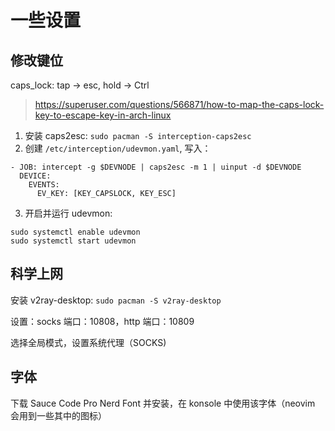 # 一些设置

## 修改键位

caps_lock: tap -> esc, hold -> Ctrl

> https://superuser.com/questions/566871/how-to-map-the-caps-lock-key-to-escape-key-in-arch-linux

1. 安装 caps2esc: `sudo pacman -S interception-caps2esc`
2. 创建 `/etc/interception/udevmon.yaml`, 写入：

```
- JOB: intercept -g $DEVNODE | caps2esc -m 1 | uinput -d $DEVNODE
  DEVICE:
    EVENTS:
      EV_KEY: [KEY_CAPSLOCK, KEY_ESC]
```

3. 开启并运行 udevmon:

```
sudo systemctl enable udevmon
sudo systemctl start udevmon
```

## 科学上网

安装 v2ray-desktop: `sudo pacman -S v2ray-desktop`

设置：socks 端口：10808，http 端口：10809

选择全局模式，设置系统代理（SOCKS)

## 字体

下载 Sauce Code Pro Nerd Font 并安装，在 konsole 中使用该字体（neovim 会用到一些其中的图标）
